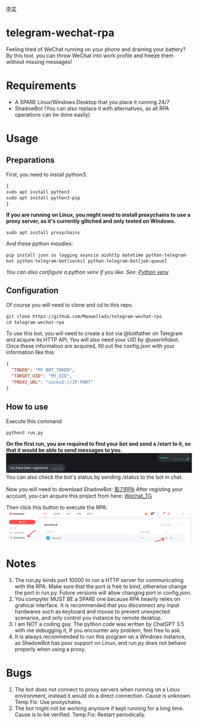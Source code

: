 [中文](https://github.com/Maxwellads/telegram-wechat-rpa/blob/main/assets/README-CN.md)
# telegram-wechat-rpa
Feeling tired of WeChat running on your phone and draining your battery? By this tool, you can throw WeChat into work profile and freeze them without missing messages!

# Requirements
- A SPARE Linux/Windows Desktop that you place it running 24/7
- ShadowBot (You can also replace it with alternatives, as all RPA operations can be done easily)
  
# Usage
## Preparations
First, you need to install python3.
```shell
{
sudo apt install python3
sudo apt install python3-pip
}
```
**If you are running on Linux, you might need to install proxychains to use a proxy server, as it's currently glitched and only tested on Windows.**
```shell
sudo apt install proxychains
```
And these python moudles:
```shell
pip install json os logging asyncio aiohttp datetime python-telegram-bot python-telegram-bot[socks] python-telegram-bot[job-queue]
```
*You can also configure a python venv if you like. See: [Python venv](https://docs.python.org/3/library/venv.html)*
## Configuration
Of course you will need to clone and cd to this repo.
```shell
git clone https://github.com/Maxwellads/telegram-wechat-rpa
cd telegram-wechat-rpa
```
To use this bot, you will need to create a bot via @botfather on Telegram and acquire its HTTP API; You will also need your UID by @userinfobot. Once these information are acquired, fill out the config.json with your information like this:
```json
{
  "TOKEN": "MY_BOT_TOKEN",
  "TARGET_UID": "MY_UID",
  "PROXY_URL": "socks5://IP:PORT"
}
```
## How to use
Execute this command: 
```shell
python3 run.py
```
**On the first run, you are required to find your bot and send a /start to it, so that it would be able to send messages to you.**
<img src="assets/start.png" alt="First Run"/>
You can also check the bot's status by sending /status to the bot in chat.

Now you will need to download ShadowBot: [影刀RPA](https://www.yingdao.com/client-download/)
After registing your account, you can acquire this project from here: [Wechat_TG](https://api.winrobot360.com/redirect/robot/share?inviteKey=07ce853e3e7bbf48)

Then click this button to execute the RPA:
<img src="assets/execute.png">

# Notes
1. The run.py binds port 10000 to run a HTTP server for communicating with the RPA. Make sure that the port is free to bind, otherwise change the port in run.py. Future versions will allow changing port in config.json.
2. You compyter MUST BE a SPARE one because RPA heavily relies on grahical interface. It is recommended that you disconnect any input hardwares such as keyboard and mouse to prevent unexpected scenarios, and only control you instance by remote desktop.
3. I am NOT a coding guy. The python code was written by ChatGPT 3.5 with me debugging it, if you encounter any problem, feel free to ask.
4. It is always recommended to run this program on a Windows instance, as ShadowBot has poor support on Linux, and run.py does not behave properly when using a proxy.

# Bugs
1. The bot does not connect to proxy servers when running on a Linux environment, instead it would do a direct connection. Cause is unknown. Temp Fix: Use proxychains.
2. The bot might not be working anymore if kept running for a long time. Cause is to be verified. Temp Fix: Restart periodically. 
